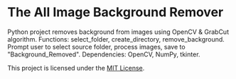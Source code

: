 # The All Image Background Remover
 Python project removes background from images using OpenCV & GrabCut algorithm. Functions: select_folder, create_directory, remove_background. Prompt user to select source folder, process images, save to "Background_Removed". Dependencies: OpenCV, NumPy, tkinter.

This project is licensed under the [MIT License](LICENSE).